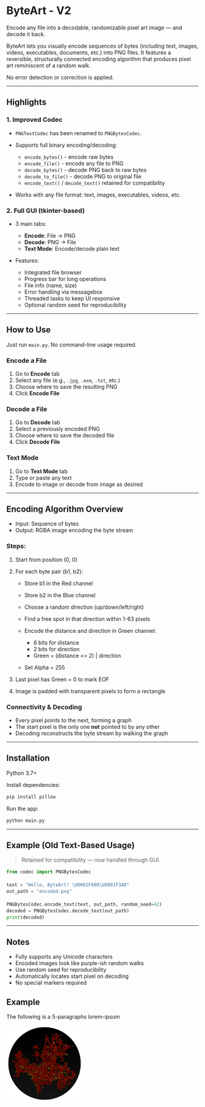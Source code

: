 # ByteArt - V2

Encode any file into a decodable, randomizable pixel art image — and decode it back.

ByteArt lets you visually encode sequences of bytes (including text, images, videos, executables, documents, etc.) into PNG files. It features a reversible, structurally connected encoding algorithm that produces pixel art reminiscent of a random walk.

No error detection or correction is applied.

---

## Highlights

### 1. Improved Codec

* `PNGTextCodec` has been renamed to `PNGBytesCodec`.
* Supports full binary encoding/decoding:

  * `encode_bytes()` - encode raw bytes
  * `encode_file()` - encode any file to PNG
  * `decode_bytes()` - decode PNG back to raw bytes
  * `decode_to_file()` - decode PNG to original file
  * `encode_text()` / `decode_text()` retained for compatibility
* Works with any file format: text, images, executables, videos, etc.

### 2. Full GUI (tkinter-based)

* 3 main tabs:

  * **Encode**: File → PNG
  * **Decode**: PNG → File
  * **Text Mode**: Encode/decode plain text
* Features:

  * Integrated file browser
  * Progress bar for long operations
  * File info (name, size)
  * Error handling via messagebox
  * Threaded tasks to keep UI responsive
  * Optional random seed for reproducibility

---

## How to Use

Just run `main.py`. No command-line usage required.

### Encode a File

1. Go to **Encode** tab
2. Select any file (e.g., `.jpg`, `.exe`, `.txt`, etc.)
3. Choose where to save the resulting PNG
4. Click **Encode File**

### Decode a File

1. Go to **Decode** tab
2. Select a previously encoded PNG
3. Choose where to save the decoded file
4. Click **Decode File**

### Text Mode

1. Go to **Text Mode** tab
2. Type or paste any text
3. Encode to image or decode from image as desired

---

## Encoding Algorithm Overview

* Input: Sequence of bytes
* Output: RGBA image encoding the byte stream

### Steps:

1. Start from position (0, 0)
2. For each byte pair (b1, b2):

   * Store b1 in the Red channel
   * Store b2 in the Blue channel
   * Choose a random direction (up/down/left/right)
   * Find a free spot in that direction within 1-63 pixels
   * Encode the distance and direction in Green channel:

     * 6 bits for distance
     * 2 bits for direction
     * Green = (distance << 2) | direction
   * Set Alpha = 255
3. Last pixel has Green = 0 to mark EOF
4. Image is padded with transparent pixels to form a rectangle

### Connectivity & Decoding

* Every pixel points to the next, forming a graph
* The start pixel is the only one **not** pointed to by any other
* Decoding reconstructs the byte stream by walking the graph

---

## Installation

Python 3.7+

Install dependencies:

```bash
pip install pillow
```

Run the app:

```bash
python main.py
```

---

## Example (Old Text-Based Usage)

> Retained for compatibility — now handled through GUI.

```python
from codec import PNGBytesCodec

text = "Hello, ByteArt! \U0001F680\U0001F3A8"
out_path = "encoded.png"

PNGBytesCodec.encode_text(text, out_path, random_seed=42)
decoded = PNGBytesCodec.decode_text(out_path)
print(decoded)
```

---

## Notes

* Fully supports any Unicode characters
* Encoded images look like purple-ish random walks
* Use random seed for reproducibility
* Automatically locates start pixel on decoding
* No special markers required

## Example

The following is a 5-paragraphs lorem-ipsum

<img src="https://github.com/AndreaRiboni/ByteArt/blob/main/data/lorem_ipsum.webp?raw=true" width="200px" />
